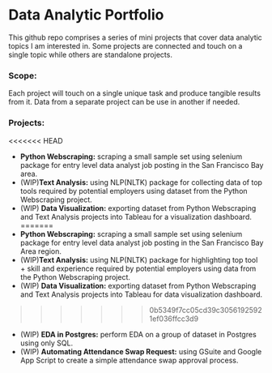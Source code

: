 # Data Analytic Portfolio
This github repo comprises a series of mini projects that cover data analytic topics I am interested in. Some projects are connected and touch on a single topic while others are standalone projects. 

### Scope:
Each project will touch on a single unique task and produce tangible results from it. Data from a separate project can be use in another if needed.  

### Projects:
<<<<<<< HEAD
* __Python Webscraping:__ scraping a small sample set using selenium package for entry level data analyst job posting in the San Francisco Bay area.
* (WIP)__Text Analysis:__  using NLP(NLTK) package for collecting data of top tools required by potential employers using dataset from the Python Webscraping project. 
* (WIP) __Data Visualization:__ exporting dataset from Python Webscraping and Text Analysis projects into Tableau for a visualization dashboard. 
=======
* __Python Webscraping:__ scraping a small sample set using selenium package for entry level data analyst job posting in the San Francisco Bay Area region.
* (WIP)__Text Analysis:__  using NLP(NLTK) package for highlighting top tool + skill and experience required by potential employers using data from the Python Webscraping project. 
* (WIP) __Data Visualization:__ exporting dataset from Python Webscraping and Text Analysis projects into Tableau for data visualization dashboard. 
>>>>>>> 0b5349f7cc05cd39c30561925921ef036ffcc3d9
* (WIP) __EDA in Postgres:__ perform EDA on a group of dataset in Postgres using only SQL.    
* (WIP) __Automating Attendance Swap Request:__ using GSuite and Google App Script to create a simple attendance swap approval process. 